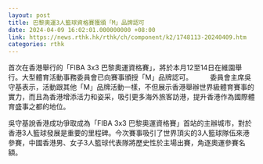 ```yaml
---
layout: post
title: 巴黎奧運3人籃球資格賽獲頒「M」品牌認可
date: 2024-04-09 16:02:01.000000000 +08:00
link: https://news.rthk.hk/rthk/ch/component/k2/1748113-20240409.htm
categories: rthk
---
```


首次在香港舉行的「FIBA 3x3 巴黎奧運資格賽」，將於本月12至14日在維園舉行。大型體育活動事務委員會已向賽事頒授「M」品牌認可。
　　 
委員會主席吳守基表示，活動跟其他「M」品牌活動一樣，不但展示香港舉辦世界級體育賽事的實力，而且為香港增添活力和姿采，吸引更多海外旅客訪港，提升香港作為國際體育盛事之都的地位。
 
吳守基說香港成功爭取成為「FIBA 3x3 巴黎奧運資格賽」首站的主辦城市，對於香港3人籃球發展是重要的里程碑。今次賽事吸引了世界頂尖的3人籃球隊伍來港參賽，中國香港男、女子3人籃球代表隊將歷史性於主場出賽，角逐奧運參賽名額。
